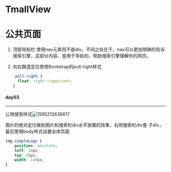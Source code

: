# TmallView
# 公共页面
1. 顶部导航栏
    使用nav元素而不是div，不同之处在于，nav可以更加明确的告诉搜索引擎，这部分内容，是用于导航的，帮助搜索引擎理解你的网页。
    
2. 向右飘逸定位使用Bootstrap的pull-right样式

    ```css
    .pull-right {
      float: right !important;
    }
    ```


#### day03

---

公用搜索样式![1595212636617](C:\Users\12157\AppData\Roaming\Typora\typora-user-images\1595212636617.png)

图片的绝对定位做到图片和搜索栏div水平放置的效果，右侧搜索栏div套 子div，最后使用body样式设置全体页面

```css
img.simpleLogo {
    position: absolute;
    left: 10px;
    top: 50px;
    width: 140px;
}
```

